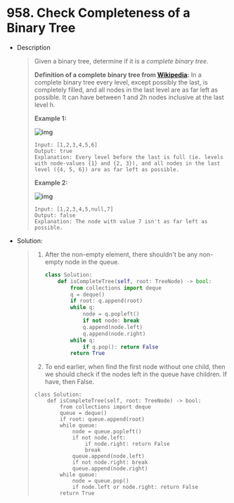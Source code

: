 # 958. Check Completeness of a Binary Tree

- Description

  > Given a binary tree, determine if it is a *complete binary tree*.
  >
  > **Definition of a complete binary tree from [Wikipedia](http://en.wikipedia.org/wiki/Binary_tree#Types_of_binary_trees):**
  > In a complete binary tree every level, except possibly the last, is completely filled, and all nodes in the last level are as far left as possible. It can have between 1 and 2h nodes inclusive at the last level h.
  >
  >  
  >
  > **Example 1:**
  >
  > **![img](https://assets.leetcode.com/uploads/2018/12/15/complete-binary-tree-1.png)**
  >
  > ```
  > Input: [1,2,3,4,5,6]
  > Output: true
  > Explanation: Every level before the last is full (ie. levels with node-values {1} and {2, 3}), and all nodes in the last level ({4, 5, 6}) are as far left as possible.
  > ```
  >
  > **Example 2:**
  >
  > **![img](https://assets.leetcode.com/uploads/2018/12/15/complete-binary-tree-2.png)**
  >
  > ```
  > Input: [1,2,3,4,5,null,7]
  > Output: false
  > Explanation: The node with value 7 isn't as far left as possible.
  > ```

- Solution: 

  > 1. After the non-empty element, there shouldn't be any non-empty node in the queue.
  >
  >    ```python
  >    class Solution:
  >        def isCompleteTree(self, root: TreeNode) -> bool:
  >            from collections import deque
  >            q = deque()
  >            if root: q.append(root)
  >            while q:
  >                node = q.popleft()
  >                if not node: break
  >                q.append(node.left)
  >                q.append(node.right)
  >            while q:
  >                if q.pop(): return False
  >            return True
  >    ```
  >
  > 2.  To end earlier, when find the first node without one child, then we should check if the nodes left in the queue have children. If have, then False.
  >
  >    ```python3
  >    class Solution:
  >        def isCompleteTree(self, root: TreeNode) -> bool:
  >            from collections import deque
  >            queue = deque()
  >            if root: queue.append(root)
  >            while queue:
  >                node = queue.popleft()
  >                if not node.left:
  >                    if node.right: return False
  >                    break
  >                queue.append(node.left)
  >                if not node.right: break
  >                queue.append(node.right)
  >            while queue:
  >                node = queue.pop()
  >                if node.left or node.right: return False
  >            return True
  >    ```
  >
  >    
  >
  > 